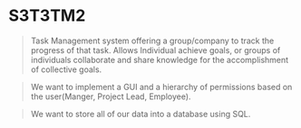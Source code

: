 # S3T3TM2

> Task Management system offering a group/company to track the progress of that task. Allows Individual achieve goals, or groups of individuals collaborate and share knowledge for the accomplishment of collective goals.

> We want to implement a GUI and a hierarchy of permissions based on the user(Manger, Project Lead, Employee).

> We want to store all of our data into a database using SQL.
